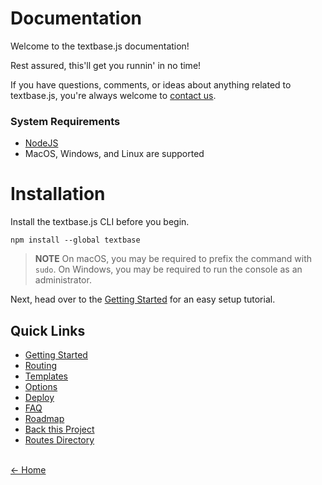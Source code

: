 # Documentation

Welcome to the textbase.js documentation!

Rest assured, this'll get you runnin' in no time!

<!-- > **NOTE** Our website always runs runs the latest, nightly version of textbase.js. Explore it to test the speed, design, and abilty. -->

If you have questions, comments, or ideas about anything related to textbase.js, you're always welcome to [contact us](/contact).

### System Requirements

- [NodeJS](http://nodejs.org/)
- MacOS, Windows, and Linux are supported

# Installation

Install the textbase.js CLI before you begin.

```
npm install --global textbase
```

> **NOTE** On macOS, you may be required to prefix the command with `sudo`. On Windows, you may be required to run the console as an administrator.

Next, head over to the [Getting Started](/docs/start) for an easy setup tutorial.

## Quick Links

- [Getting Started](/docs/start)
- [Routing](/docs/routing)
- [Templates](/docs/templates)
- [Options](/docs/options)
- [Deploy](/docs/options)
- [FAQ](/docs/faq)
- [Roadmap](/docs/roadmap)
- [Back this Project](/back)
- [Routes Directory](/_routes.html)

<br /> [&larr; Home](/)
